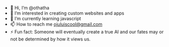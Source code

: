 - 👋 Hi, I’m @othatha
- 👀 I’m interested in creating custom websites and apps
- 🌱 I’m currently learning javascript 
- 📫 How to reach me ojuluiscool@gmail.com
- ⚡ Fun fact: Someone will eventually create a true AI and our fates may or not be determined by how it views us.

<!---
othatha/othatha is a ✨ special ✨ repository because its `README.md` (this file) appears on your GitHub profile.
You can click the Preview link to take a look at your changes.
--->
